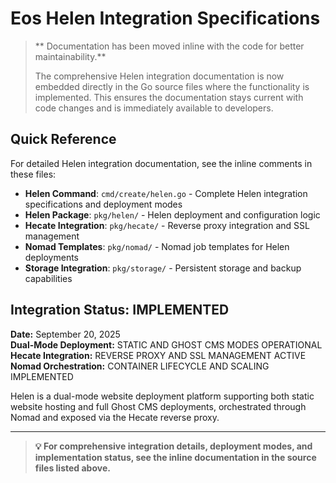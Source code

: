 # Eos Helen Integration Specifications

> ** Documentation has been moved inline with the code for better maintainability.**
> 
> The comprehensive Helen integration documentation is now embedded directly in the Go source files where the functionality is implemented. This ensures the documentation stays current with code changes and is immediately available to developers.

## Quick Reference

For detailed Helen integration documentation, see the inline comments in these files:

- **Helen Command**: `cmd/create/helen.go` - Complete Helen integration specifications and deployment modes
- **Helen Package**: `pkg/helen/` - Helen deployment and configuration logic
- **Hecate Integration**: `pkg/hecate/` - Reverse proxy integration and SSL management
- **Nomad Templates**: `pkg/nomad/` - Nomad job templates for Helen deployments
- **Storage Integration**: `pkg/storage/` - Persistent storage and backup capabilities

## Integration Status:  IMPLEMENTED

**Date:** September 20, 2025  
**Dual-Mode Deployment:**  STATIC AND GHOST CMS MODES OPERATIONAL  
**Hecate Integration:**  REVERSE PROXY AND SSL MANAGEMENT ACTIVE  
**Nomad Orchestration:**  CONTAINER LIFECYCLE AND SCALING IMPLEMENTED

Helen is a dual-mode website deployment platform supporting both static website hosting and full Ghost CMS deployments, orchestrated through Nomad and exposed via the Hecate reverse proxy.

---

> **💡 For comprehensive integration details, deployment modes, and implementation status, see the inline documentation in the source files listed above.**
